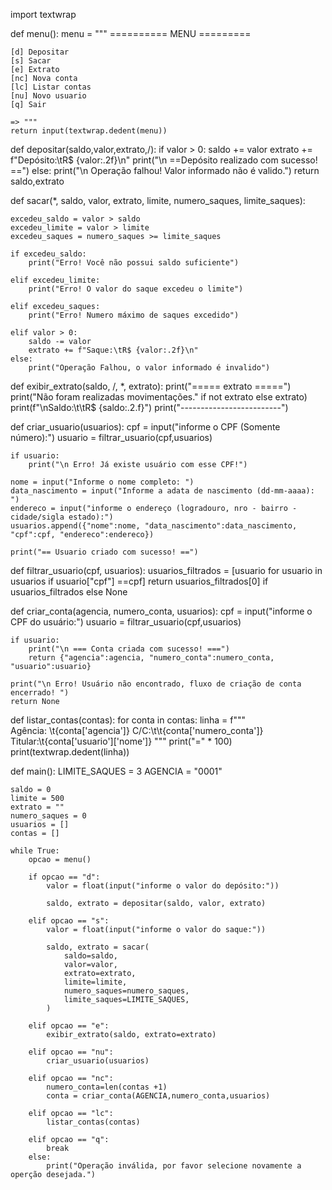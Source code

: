 import textwrap

def menu():
    menu = """
    ========== MENU =========

    [d] Depositar
    [s] Sacar
    [e] Extrato
    [nc] Nova conta
    [lc] Listar contas
    [nu] Novo usuario
    [q] Sair

    => """
    return input(textwrap.dedent(menu))

def depositar(saldo,valor,extrato,/):
    if valor > 0:
        saldo += valor
        extrato += f"Depósito:\tR$ {valor:.2f}\n"
        print("\n ==Depósito realizado com sucesso! ==")
    else:
        print("\n  Operação falhou! Valor informado não é valido.")
    return saldo,extrato


def sacar(*, saldo, valor, extrato, limite, numero_saques, limite_saques):

    excedeu_saldo = valor > saldo
    excedeu_limite = valor > limite
    excedeu_saques = numero_saques >= limite_saques

    if excedeu_saldo:
        print("Erro! Você não possui saldo suficiente")

    elif excedeu_limite:
        print("Erro! O valor do saque excedeu o limite")

    elif excedeu_saques:
        print("Erro! Numero máximo de saques excedido")

    elif valor > 0:
        saldo -= valor
        extrato += f"Saque:\tR$ {valor:.2f}\n"
    else:
        print("Operação Falhou, o valor informado é invalido")


def exibir_extrato(saldo, /, *, extrato):
    print("===== extrato =====")
    print("Não foram realizadas movimentações." if not extrato else extrato)
    print(f"\nSaldo:\t\tR$ {saldo:.2.f}")
    print("-------------------------")

def criar_usuario(usuarios):
    cpf = input("informe o CPF (Somente número):")
    usuario = filtrar_usuario(cpf,usuarios)

    if usuario:
        print("\n Erro! Já existe usuário com esse CPF!")

    nome = input("Informe o nome completo: ")
    data_nascimento = input("Informe a adata de nascimento (dd-mm-aaaa): ")
    endereco = input("informe o endereço (logradouro, nro - bairro - cidade/sigla estado):")
    usuarios.append({"nome":nome, "data_nascimento":data_nascimento, "cpf":cpf, "endereco":endereco})

    print("== Usuario criado com sucesso! ==")

def filtrar_usuario(cpf, usuarios):
    usuarios_filtrados = [usuario for usuario in usuarios if usuario["cpf"] ==cpf]
    return usuarios_filtrados[0] if usuarios_filtrados else None

def criar_conta(agencia, numero_conta, usuarios):
    cpf = input("informe o CPF do usuário:")
    usuario = filtrar_usuario(cpf,usuarios)

    if usuario:
        print("\n === Conta criada com sucesso! ===")
        return {"agencia":agencia, "numero_conta":numero_conta, "usuario":usuario}

    print("\n Erro! Usuário não encontrado, fluxo de criação de conta encerrado! ")
    return None

def listar_contas(contas):
    for conta in contas:
        linha = f"""\
            Agência: \t{conta['agencia']}
            C/C:\t\t{conta['numero_conta']}
            Titular:\t{conta['usuario']['nome']}
            """
        print("=" * 100)
        print(textwrap.dedent(linha))

def main():
    LIMITE_SAQUES = 3
    AGENCIA = "0001"

    saldo = 0
    limite = 500
    extrato = ""
    numero_saques = 0
    usuarios = []
    contas = []

    while True:
        opcao = menu()

        if opcao == "d":
            valor = float(input("informe o valor do depósito:"))

            saldo, extrato = depositar(saldo, valor, extrato)

        elif opcao == "s":
            valor = float(input("informe o valor do saque:"))

            saldo, extrato = sacar(
                saldo=saldo,
                valor=valor,
                extrato=extrato,
                limite=limite,
                numero_saques=numero_saques,
                limite_saques=LIMITE_SAQUES,
            )

        elif opcao == "e":
            exibir_extrato(saldo, extrato=extrato)

        elif opcao == "nu":
            criar_usuario(usuarios)

        elif opcao == "nc":
            numero_conta=len(contas +1)
            conta = criar_conta(AGENCIA,numero_conta,usuarios)

        elif opcao == "lc":
            listar_contas(contas)

        elif opcao == "q":
            break
        else:
            print("Operação inválida, por favor selecione novamente a operção desejada.")
